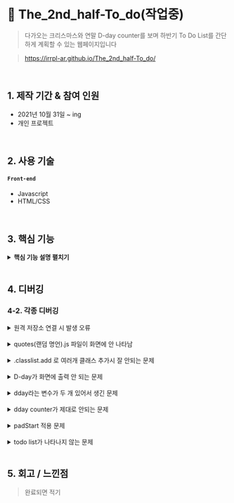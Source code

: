 # :pushpin: The_2nd_half-To_do(작업중)
>다가오는 크리스마스와 연말 D-day counter를 보며 하반기 To Do List를
간단하게 계획할 수 있는 웹페이지입니다

>https://irrpl-ar.github.io/The_2nd_half-To_do/

</br>

## 1. 제작 기간 & 참여 인원
- 2021년 10월 31일 ~ ing
- 개인 프로젝트

</br>

## 2. 사용 기술
#### `Front-end`
  - Javascript
  - HTML/CSS

</br>

## 3. 핵심 기능

<details>
<summary><b>핵심 기능 설명 펼치기</b></summary>
<div markdown="1">

### D-day Counter
- 현재 시각 기준(대한민국 표준시)으로 하여 올해 크리스마스와 연말 남은 시간을 보여주는
단순한 D-day Counter를 구현했습니다
- Date와 getTime 으로 남은 일 수, 시간을 구하고 setInterval을 1초마다 작동시켜
실시간으로 남은 일수와 시간을 알 수 있게 했습니다

### To Do List
- 간단한 To Do를 작성하고 엔터키를 누르면 화면에 표시되도록 구현했습니다
- localStorage.setItem과 getItem을 통해 새로고침을 해도 화면에 To Do List가
저장되어있도록 했습니다

### Today's saying
- 동기부여를 할 수 있는 명언이 랜덤으로 화면에 표시되도록 구현했습니다

</div>
</details>

</br>

## 4. 디버깅

### 4-2. 각종 디버깅
<details>
<summary>원격 저장소 연결 시 발생 오류</summary>
<div markdown="1">

fatal : not a git repository <or any of the parent directories>: .git
git init을 먼저 하고 원격 저장소 연결 해야함

</div>
</details>
    
</br>

<details>
<summary>quotes(랜덤 명언).js 파일이 화면에 안 나타남</summary>
<div markdown="1">

id가 quote인 div 의 span을 가져올 때
document.getElementsbyId(“quote span:first-child”)로 가져오니 화면에 안 나타남

const quote = document.querySelector("#quote span:first-child");
const author = document.querySelector("#quote span:last-child");

위와 같이 수정하니 작동함
</div>
</details>
    
</br>

<details>
<summary>.classlist.add 로 여러개 클래스 추가시 잘 안되는 문제</summary>
<div markdown="1">

000.classlist.add(“class1 class2”); 공백으로 구분하니 적용 안됨
000.classlist.add(“class1”, “class2”); 로 해결

</div>
</details>
    
</br>

<details>
<summary>D-day가 화면에 출력 안 되는 문제</summary>
<div markdown="1">

const dday = document.querySelector("#xmasdday span:first-child");
const hms = document.querySelector("#xmasdday span:last-child");

▼기존 코드
function ddayCounter() {
    const dday = new Date("Dec 25,2021,00:00:00").getTime();

▼수정한 코드
function ddayCounter() {
    const xmas = new Date("2021-12-25T00:00:00+0900");
    const now = new Date();
    const distance = xmas.getTime() - now.getTime();

날짜 표시 방식을 수정하고 getTime을 밑으로 내리니 해결이 됨.
이 부분에 대해서는 왜 그런지 더 고민해봐야할듯함.

</div>
</details>
    
</br>

<details>
<summary>dday라는 변수가 두 개 있어서 생긴 문제</summary>
<div markdown="1">

HTML의 span 요소를 가져오는 변수와 함수 내 변수명이 동일해서 작동이 잘 안됨.
ddayCounter 함수 안의 변수 xmas 로 변수명 바꿔주니 해결됨

</div>
</details>
    
</br>

<details>
<summary>dday counter가 제대로 안되는 문제</summary>
<div markdown="1">

    const day = Math.floor(distance / (1000 * 60 * 60 * 24));
여기에 1000 부분을 10000으로 해서 날짜가 이상하게 나옴
console.log(xmas, now, distance) 로 찍어보고 이상한 부분 발견함

</div>
</details>
    
</br>

<details>
<summary>padStart 적용 문제</summary>
<div markdown="1">

const hours = String(Math.floor((distance % (1000*60*60*24))/(1000*60*60))).padStart(2, "0");

괄호를 잘못 사용해서 문제가 생겼음. String 적용은 Math부터 *60까지의 숫자에만 해야하는데, padStart까지 적용시켜서 제대로 작동 안함. 괄호 수정 후 제대로 작동함

</div>
</details>
    
</br>

<details>
<summary>todo list가 나타나지 않는 문제</summary>
<div markdown="1">

맨 처음 to do list를 만들 때는 form을 썼다가, 이번에는 입력폼에 css 애니메이션이 들어가서 div로 묶었었다. 그러니까 설치한 submit 이벤트가 전혀 안먹힘.
form으로 바꾸니 해결

</div>
</details>
    
</br>


## 5. 회고 / 느낀점
>완료되면 적기
